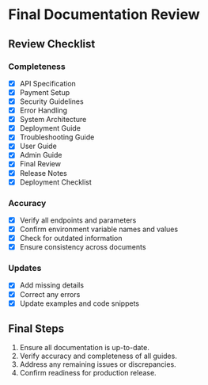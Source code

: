 # Final Documentation Review

## Review Checklist

### Completeness
- [x] API Specification
- [x] Payment Setup
- [x] Security Guidelines
- [x] Error Handling
- [x] System Architecture
- [x] Deployment Guide
- [x] Troubleshooting Guide
- [x] User Guide
- [x] Admin Guide
- [x] Final Review
- [x] Release Notes
- [x] Deployment Checklist

### Accuracy
- [x] Verify all endpoints and parameters
- [x] Confirm environment variable names and values
- [x] Check for outdated information
- [x] Ensure consistency across documents

### Updates
- [x] Add missing details
- [x] Correct any errors
- [x] Update examples and code snippets

## Final Steps
1. Ensure all documentation is up-to-date.
2. Verify accuracy and completeness of all guides.
3. Address any remaining issues or discrepancies.
4. Confirm readiness for production release.
